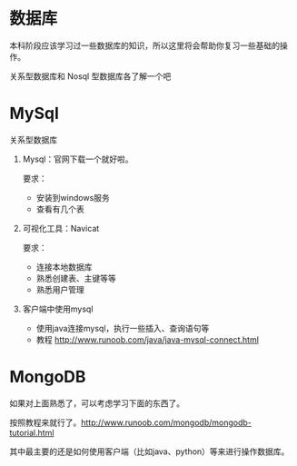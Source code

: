 # 数据库

本科阶段应该学习过一些数据库的知识，所以这里将会帮助你复习一些基础的操作。

关系型数据库和 Nosql 型数据库各了解一个吧

# MySql

关系型数据库

1. Mysql：官网下载一个就好啦。
    
    要求：
    - 安装到windows服务
    - 查看有几个表
    
2. 可视化工具：Navicat 
    
    要求：
    - 连接本地数据库
    - 熟悉创建表、主键等等
    - 熟悉用户管理
    
3. 客户端中使用mysql
    -  使用java连接mysql，执行一些插入、查询语句等
    - 教程 http://www.runoob.com/java/java-mysql-connect.html
    

# MongoDB

如果对上面熟悉了，可以考虑学习下面的东西了。

按照教程来就行了。http://www.runoob.com/mongodb/mongodb-tutorial.html

其中最主要的还是如何使用客户端（比如java、python）等来进行操作数据库。

